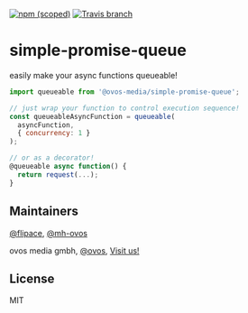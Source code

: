 [![npm (scoped)](https://img.shields.io/npm/v/@ovos-media/simple-promise-queue.svg)](https://www.npmjs.com/package/@ovos-media/simple-promise-queue)
[![Travis branch](https://img.shields.io/travis/ovos/js-helpers/master.svg)](https://travis-ci.org/ovos/js-helpers)
# simple-promise-queue

easily make your async functions queueable!

```js
import queueable from '@ovos-media/simple-promise-queue';

// just wrap your function to control execution sequence!
const queueableAsyncFunction = queueable(
  asyncFunction, 
  { concurrency: 1 }
);

// or as a decorator!
@queueable async function() {
  return request(...);
}
```

## Maintainers

[@flipace](https://github.com/flipace), [@mh-ovos](https://github.com/mh-ovos)

ovos media gmbh, [@ovos](https://github.com/ovos), [Visit us!](https://ovos.at)

## License

MIT